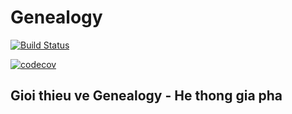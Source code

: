 # Genealogy

[![Build Status](https://travis-ci.org/phuongdm1987/genealogy_new.svg?branch=dev)](https://travis-ci.org/phuongdm1987/genealogy_new)

[![codecov](https://codecov.io/gh/phuongdm1987/genealogy_new/branch/dev/graph/badge.svg)](https://codecov.io/gh/phuongdm1987/genealogy_new)

## Gioi thieu ve Genealogy - He thong gia pha
